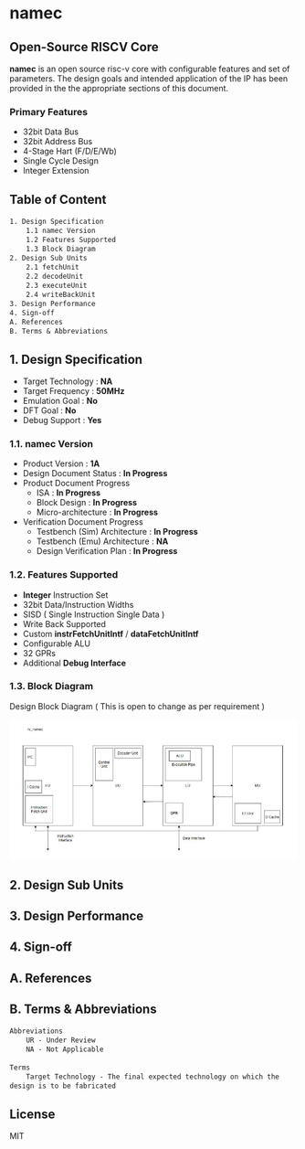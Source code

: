 # namec
## Open-Source RISCV Core

**namec** is an open source risc-v core with configurable features and set of parameters. The design goals and intended application of the IP has been provided in the the appropriate sections of this document.
### Primary Features
- 32bit Data Bus
- 32bit Address Bus
- 4-Stage Hart (F/D/E/Wb)
- Single Cycle Design
- Integer Extension

## Table of Content
```
1. Design Specification
    1.1 namec Version
    1.2 Features Supported
    1.3 Block Diagram
2. Design Sub Units
    2.1 fetchUnit
    2.2 decodeUnit
    2.3 executeUnit
    2.4 writeBackUnit
3. Design Performance
4. Sign-off
A. References
B. Terms & Abbreviations
```
## 1. Design Specification

- Target Technology : **NA**
- Target Frequency : **50MHz**
- Emulation Goal : **No**
- DFT Goal : **No**
- Debug Support : **Yes**

### 1.1. namec Version

- Product Version : **1A**
- Design Document Status : **In Progress**
- Product Document Progress
    - ISA : **In Progress**
    - Block Design : **In Progress**
    - Micro-architecture : **In Progress**
- Verification Document Progress
    - Testbench (Sim) Architecture : **In Progress**
    - Testbench (Emu) Architecture : **NA**
    - Design Verification Plan : **In Progress**

### 1.2. Features Supported

- **Integer** Instruction Set
- 32bit Data/Instruction Widths
- SISD ( Single Instruction Single Data )
- Write Back Supported
- Custom **instrFetchUnitIntf** / **dataFetchUnitIntf**
- Configurable ALU
- 32 GPRs
- Additional **Debug Interface**

### 1.3. Block Diagram

Design Block Diagram ( This is open to change as per requirement )

![namec Block Diagram]( namec_block_diagram_v2.jpg "namec hart" )

## 2. Design Sub Units

## 3. Design Performance

## 4. Sign-off

## A. References

## B. Terms & Abbreviations

```
Abbreviations
    UR - Under Review
    NA - Not Applicable
    
Terms
    Target Technology - The final expected technology on which the design is to be fabricated
```

## License

MIT

